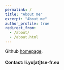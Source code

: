 ```yaml
---
permalink: /
title: "About me"
excerpt: "About me"
author_profile: true
redirect_from: 
  - /about/
  - /about.html
---
```


Github [homepage](https://github.com/liyu0510/liyu0510.github.io).





#### Contact: li.yu[at]tse-fr.eu
